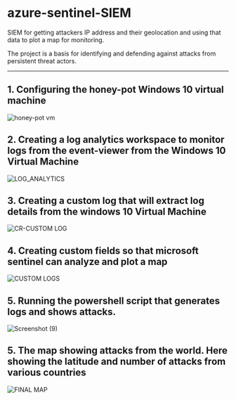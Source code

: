 # azure-sentinel-SIEM

SIEM for getting attackers IP address and their geolocation and using that data to plot a map for monitoring.

The project is a basis for identifying and defending against attacks from persistent threat actors.

-------------------------------------------------------------------------------------------------------------------------------------------------------------------------

## 1. Configuring the honey-pot Windows 10 virtual machine

![honey-pot vm](https://user-images.githubusercontent.com/61822296/194932594-a96defe9-e502-4414-ac64-3dbf9368e6fe.png)<br>

## 2. Creating a log analytics workspace to monitor logs from the event-viewer from the Windows 10 Virtual Machine

![LOG_ANALYTICS](https://user-images.githubusercontent.com/61822296/194932596-6854866b-e7c7-49f5-88f2-cdefbd4f7691.png)

## 3. Creating a custom log that will extract log details from the windows 10 Virtual Machine

![CR-CUSTOM LOG](https://user-images.githubusercontent.com/61822296/194932612-7f90cb2b-5dfe-463d-bb22-7888debe7667.png)

## 4. Creating custom fields so that microsoft sentinel can analyze and plot a map

![CUSTOM LOGS](https://user-images.githubusercontent.com/61822296/194932616-ee779c9a-3d88-4cca-a44e-d33082f3ca0b.png)

## 5. Running the powershell script that generates logs and shows attacks.

![Screenshot (9)](https://user-images.githubusercontent.com/61822296/194932601-726138c6-c366-40ed-82c6-55a7b787561d.png)

## 5. The map showing attacks from the world. Here showing the latitude and number of attacks from various countries

![FINAL MAP](https://user-images.githubusercontent.com/61822296/194932576-d623092d-7d71-46e3-b51c-e9e2a6decb16.png)
